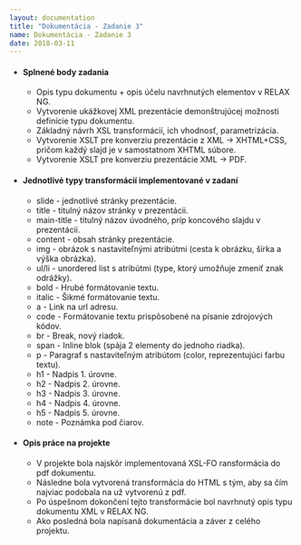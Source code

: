 ```yaml
---
layout: documentation
title: "Dokumentácia - Zadanie 3"
name: Dokumentácia - Zadanie 3
date: 2018-03-11
---
```


<ul class="ui list">
 <li><h4>Splnené body zadania</h4></li>
    <ul>
        <li>Opis typu dokumentu + opis účelu navrhnutých elementov v RELAX NG.</li>
        <li>Vytvorenie ukážkovej XML prezentácie demonštrujúcej možnosti definície typu dokumentu.</li>
        <li>Základný návrh XSL transformácií, ich vhodnosť, parametrizácia.</li>
        <li>Vytvorenie XSLT pre konverziu prezentácie z XML -> XHTML+CSS, pričom každý slajd je v samostatnom XHTML súbore.</li>
        <li>Vytvorenie XSLT pre konverziu prezentácie XML -> PDF.</li>
    </ul>
 <li><h4>Jednotlivé typy transformácií implementované v zadaní</h4></li>
    <ul>
        <li>slide - jednotlivé stránky prezentácie.</li>
        <li>title - titulný názov stránky v prezentácii.</li>
        <li>main-title - titulný názov úvodného, príp koncového slajdu v prezentácii.</li>
        <li>content - obsah stránky prezentácie.</li>
        <li>img - obrázok s nastaviteľnými atribútmi (cesta k obrázku, šírka a výška obrázka).</li>
        <li>ul/li - unordered list s atribútmi (type, ktorý umožňuje zmeniť znak odrážky).</li>
        <li>bold - Hrubé formátovanie textu.</li>
        <li>italic - Šikmé formátovanie textu.</li>
        <li>a - Link na url adresu.</li>
        <li>code - Formátovanie textu prispôsobené na písanie zdrojových kódov.</li>
        <li>br - Break, nový riadok.</li>
        <li>span - Inline blok (spája 2 elementy do jednoho riadka).</li>
        <li>p - Paragraf s nastaviteľným atribútom (color, reprezentujúci farbu textu).</li>
        <li>h1 - Nadpis 1. úrovne.</li>
        <li>h2 - Nadpis 2. úrovne.</li>
        <li>h3 - Nadpis 3. úrovne.</li>
        <li>h4 - Nadpis 4. úrovne.</li>
        <li>h5 - Nadpis 5. úrovne.</li>
        <li>note - Poznámka pod čiarov.</li>
    </ul>
    <li><h4>Opis práce na projekte</h4></li>
    <ul>
        <li>V projekte bola najskôr implementovaná XSL-FO ransformácia do pdf dokumentu.</li>
        <li>Následne bola vytvorená transformácia do HTML s tým, aby sa čím najviac podobala na už vytvorenú z pdf.</li>
        <li>Po úspešnom dokončení tejto transformácie bol navrhnutý opis typu dokumentu XML v RELAX NG.</li>
        <li>Ako posledná bola napísaná dokumentácia a záver z celého projektu.</li>
    </ul>
</ul>